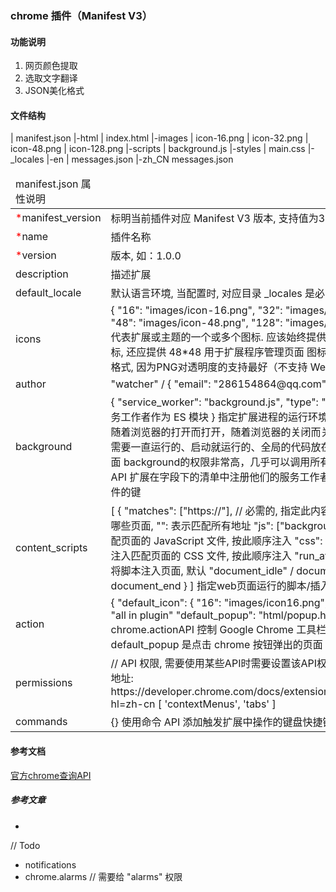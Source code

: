 ### chrome 插件（Manifest V3）

#### 功能说明

1. 网页颜色提取
2. 选取文字翻译
3. JSON美化格式

#### 文件结构

| manifest.json
|-html
|   index.html
|-images
|   icon-16.png
|   icon-32.png
|   icon-48.png
|   icon-128.png
|-scripts
|   background.js
|-styles
|   main.css
|-_locales
   |-en
   |   messages.json
   |-zh_CN
       messages.json

<table>
    <thead>
        <tr>
            <td :colspan="2">manifest.json 属性说明</td>
        </tr>
    <thead>
    <tbody>
        <tr>
            <td><span style="color:red">*</span>manifest_version</td>
            <td>标明当前插件对应 Manifest V3 版本, 支持值为3</td>
        </tr>
        <tr>
            <td><span style="color:red">*</span>name</td>
            <td>插件名称</td>
        </tr>
        <tr>
            <td><span style="color:red">*</span>version</td>
            <td>版本, 如：1.0.0</td>
        </tr>
        <tr>
            <td>description</td>
            <td>描述扩展</td>
        </tr>
        <tr>
            <td>default_locale</td>
            <td>默认语言环境, 当配置时, 对应目录 _locales 是必需的</td>
        </tr>
        <tr>
            <td>icons</td>
            <td>
                {
                    "16": "images/icon-16.png",
                    "32": "images/icon-23.png",
                    "48": "images/icon-48.png",
                    "128": "images/icon-128.png"
                }
                代表扩展或主题的一个或多个图标. 应该始终提供 128*128 的图标, 还应提供 48*48 用于扩展程序管理页面
                图标一般应该是PNG格式, 因为PNG对透明度的支持最好（不支持 WebP 和 SVG 文件）
            </td>
        </tr>
        <tr>
            <td>author</td>
            <td>
                "watcher" / { "email": "286154864@qq.com" }
            </td>
        </tr>
        <tr>
            <td>background</td>
            <td>
                {
                    "service_worker": "background.js",
                    "type": "module"  // 将服务工作者作为 ES 模块
                }
                指定扩展进程的运行环境以及运行脚本
                它随着浏览器的打开而打开，随着浏览器的关闭而关闭，所以通常把需要一直运行的、启动就运行的、全局的代码放在background里面
                background的权限非常高，几乎可以调用所有的Chrome扩展API
                扩展在字段下的清单中注册他们的服务工作者, 指定单个JS文件的键
            </td>
        </tr>
        <tr>
            <td>content_scripts</td>
            <td>
                [
                    {
                        "matches": ["https://"],   // 必需的, 指定此内容脚本将被注入到哪些页面, "<all_urls>": 表示匹配所有地址
                        "js": ["background.js"],   // 注入匹配页面的 JavaScript 文件, 按此顺序注入
                        "css": ["main.css"],       // 注入匹配页面的 CSS 文件, 按此顺序注入
                        "run_at":                  // 指定何时应将脚本注入页面, 默认 "document_idle" / document_start / document_end
                    }
                ]
                指定web页面运行的脚本/插入的CSS/插入时机
            </td>
        </tr>
        <tr>
            <td>action</td>
            <td>
                {
                    "default_icon": {
                        "16": "images/icon16.png",   
                        <!-- "24": "images/icon24.png",    -->
                        <!-- "32": "images/icon32.png" -->
                    }
                    "default_title": "all in plugin"
                    "default_popup": "html/popup.html"
                }
                chrome.actionAPI 控制 Google Chrome 工具栏中的扩展程序图标
                default_popup 是点击 chrome 按钮弹出的页面
            </td>
        </tr>
        <tr>
            <td>permissions</td>
            <td>
                // API 权限, 需要使用某些API时需要设置该API权限才行
                // API查询地址: https://developer.chrome.com/docs/extensions/reference/api?hl=zh-cn
                [
                    'contextMenus',
                    'tabs'
                ]
            </td>
        </tr>
        <tr>
            <td>commands</td>
            <td>{} 使用命令 API 添加触发扩展中操作的键盘快捷键</td>
        </tr>
    </tbody>
</table>

#### 参考文档

[官方chrome查询API](https://developer.chrome.com/docs/extensions/reference/api?hl=zh-cn)

##### 参考文章

- [](https://blog.csdn.net/Primary_wind/article/details/128053613)


// Todo

- notifications
- chrome.alarms   // 需要给 "alarms" 权限
